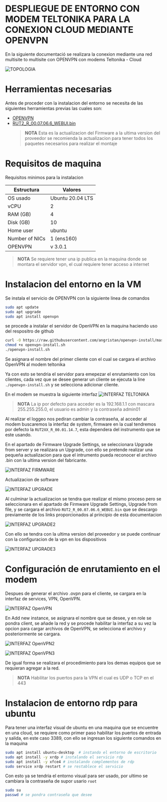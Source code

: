 # DESPLIEGUE DE ENTORNO CON MODEM TELTONIKA PARA LA CONEXION CLOUD MEDIANTE OPENVPN

En la siguiente documentació se realizara la conexion mediante una red multisite to multisite con OPENVPN con modems Teltonika - Cloud

![TOPOLOGIA](TOP.PNG)

# Herramientas necesarias

Antes de proceder con la instalacion del entorno se necesita de las siguientes herramientas previas las cuales son:

- [OPENVPN](https://github.com/angristan/openvpn-install#faq)
- [RUT2_R_00.07.06.6_WEBUI.bin](https://wiki.teltonika-networks.com/view/RUT240_Firmware_Downloads) 
  > **NOTA** Esta es la actualizacion del Firmware a la ultima version del proveedor se recomienda la actualizacion para tener todos los paquetes necesarios para realizar el montaje

# Requisitos de maquina

Requisitos minimos para la instalacion

| Estructura       | Valores           |
|------------------|-------------------|
|OS usado          | Ubuntu 20.04 LTS  |
|vCPU              | 2                 |
|RAM (GB)          | 4                 |
|Disk (GB)         | 10                |
|Home user         | ubuntu            |
|Number of NICs    | 1 (ens160)        |
|OPENVPN           | v 3.0.1           |

> **NOTA** Se requiere tener una ip publica en la maquina donde se montara el servidor vpn, el cual requiere tener acceso a internet

# Instalacion del entorno en la VM

Se instala el servicio de OPENVPN con la siguiente linea de comandos

```bash
sudo apt update
sudo apt upgrade
sudo apt install openvpn
```
se procede a instalar el servidor de OpenVPN en la maquina haciendo uso del respositro de github

```bash
curl -O https://raw.githubusercontent.com/angristan/openvpn-install/master/openvpn-install.sh
chmod +x openvpn-install.sh
./openvpn-install.sh
```
Se asignara el nombre del primer cliente con el cual se cargara el archivo OpenVPN al modem teltonika

Ya con esto se tendria el servidor para emepezar el enrutamiento con los clientes, cada vez que se desee generar un cliente se ejecuta la line `./openvpn-install.sh` y se selecciona adicionar cliente.

En el modem se muestra la siguiente interfaz
![INTERFAZ TELTONIKA](t1.png)

> **NOTA** La ip por defecto para acceder es la 192.168.1.1 con mascara 255.255.255.0, el usuario es admin y la contraseña admin01

Al realizar el loggeo nos pediran cambiar la contraseña, al acceder al modem buscaremos la interfaz de system, firmware en la cual tendremos por defecto la `RUT2XX_R_00.01.14.7`, esta dependera del instrumento que se este usando.

En el apartado de Firmware Upgrade Settings, se seleccionara Upgrade from server y se realizara un Upgrade, con ello se pretende realizar una pequeña actualizacion para que el intrumento pueda reconocer el archivo .bin con la ultima version del fabricante.

![INTERFAZ FIRMWARE](t3.png)

Actualizacion de software

![INTERFAZ UPGRADE](t4.png)

Al culminar la actualizacion se tendra que realizar el mismo proceso pero se seleccionara en el apartado de Firmware Upgrade Settings, Upgrade from file, y se cargara el archivo `RUT2_R_00.07.06.6_WEBUI.bin` que se descargo previamente de los links proporcionados al principio de esta documentacion

![INTERFAZ UPGRADE2](t5.png)

Con ello se tendra con la ultima version del proveedor y se puede continuar con la configuracion de la vpn en los dispositivos

![INTERFAZ UPGRADE3](TELTONIKA.png)

# Configuración de enrutamiento en el modem

Despues de generar el archivo .ovpn para el cliente, se cargara en la interfaz de services, VPN, OpenVPN.

![INTERFAZ OpenVPN](t7.png)

En Add new instance, se asignara el nombre que se desee, y en role se pondra client, se añade la red y se procede habilitar la interfaz a su vez la opcion para cargar archivos de OpenVPN, se selecciona el archivo y posteriormente se cargara.

![INTERFAZ OpenVPN2](t8.png)

![INTERFAZ OpenVPN3](t9.png)

De igual forma se realizara el procedimiento para los demas equipos que se requieran agregar a la red.

> **NOTA** Habilitar los puertos para la VPN el cual es UDP o TCP en el 443

# Instalacion de entorno rdp para ubuntu

Para tener una interfaz visual de ubuntu en una maquina que se encuentre en una cloud, se requiere como primer paso habilitar los puertos de entrada y salida, en este caso 3389, con ello se ingresan los siguiente comandos en la maquina

```bash
sudo apt install ubuntu-desktop  # instando el entorno de escritorio
sudo apt install -y xrdp # instalando el servicio rdp
sudo apt install -y xfce4 # instalando complementos de rdp
sudo service xrdp restart # se restablece el servicio
```
Con esto ya se tendria el entorno visual para ser usado, por ultimo se cambiara la contraseña de supor usario `root` 

```bash
sudo su
passwd # se pondra contraseña que desee
```
